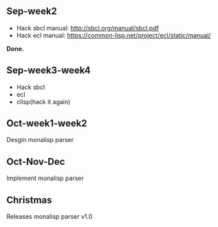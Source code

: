 
## Sep-week2
- Hack sbcl manual: http://sbcl.org/manual/sbcl.pdf
- Hack ecl manual: https://common-lisp.net/project/ecl/static/manual/

**Done.**

## Sep-week3-week4
- Hack sbcl
- ecl
- clisp(hack it again)

## Oct-week1-week2
Desgin monalisp parser

## Oct-Nov-Dec
Implement monalisp parser

## Christmas
Releases monalisp parser v1.0
